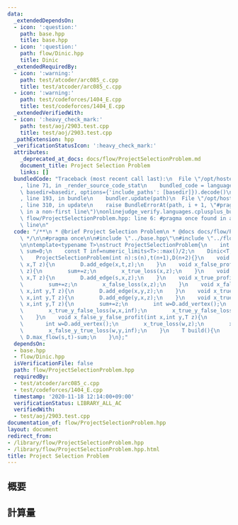 ```yaml
---
data:
  _extendedDependsOn:
  - icon: ':question:'
    path: base.hpp
    title: base.hpp
  - icon: ':question:'
    path: flow/Dinic.hpp
    title: Dinic
  _extendedRequiredBy:
  - icon: ':warning:'
    path: test/atcoder/arc085_c.cpp
    title: test/atcoder/arc085_c.cpp
  - icon: ':warning:'
    path: test/codeforces/1404_E.cpp
    title: test/codeforces/1404_E.cpp
  _extendedVerifiedWith:
  - icon: ':heavy_check_mark:'
    path: test/aoj/2903.test.cpp
    title: test/aoj/2903.test.cpp
  _pathExtension: hpp
  _verificationStatusIcon: ':heavy_check_mark:'
  attributes:
    _deprecated_at_docs: docs/flow/ProjectSelectionProblem.md
    document_title: Project Selection Problem
    links: []
  bundledCode: "Traceback (most recent call last):\n  File \"/opt/hostedtoolcache/Python/3.9.0/x64/lib/python3.9/site-packages/onlinejudge_verify/documentation/build.py\"\
    , line 71, in _render_source_code_stat\n    bundled_code = language.bundle(stat.path,\
    \ basedir=basedir, options={'include_paths': [basedir]}).decode()\n  File \"/opt/hostedtoolcache/Python/3.9.0/x64/lib/python3.9/site-packages/onlinejudge_verify/languages/cplusplus.py\"\
    , line 193, in bundle\n    bundler.update(path)\n  File \"/opt/hostedtoolcache/Python/3.9.0/x64/lib/python3.9/site-packages/onlinejudge_verify/languages/cplusplus_bundle.py\"\
    , line 310, in update\n    raise BundleErrorAt(path, i + 1, \"#pragma once found\
    \ in a non-first line\")\nonlinejudge_verify.languages.cplusplus_bundle.BundleErrorAt:\
    \ flow/ProjectSelectionProblem.hpp: line 6: #pragma once found in a non-first\
    \ line\n"
  code: "/**\n * @brief Project Selection Problem\n * @docs docs/flow/ProjectSelectionProblem.md\n\
    \ */\n\n#pragma once\n\n#include \"../base.hpp\"\n#include \"../flow/Dinic.hpp\"\
    \n\ntemplate<typename T>\nstruct ProjectSelectionProblem{\n    int s,t;\n    T\
    \ sum=0;\n    const T inf=numeric_limits<T>::max()/2;\n    Dinic<T,true> D;\n\
    \    ProjectSelectionProblem(int n):s(n),t(n+1),D(n+2){}\n    void x_false_loss(int\
    \ x,T z){\n        D.add_edge(x,t,z);\n    }\n    void x_false_profit(int x,T\
    \ z){\n        sum+=z;\n        x_true_loss(x,z);\n    }\n    void x_true_loss(int\
    \ x,T z){\n        D.add_edge(s,x,z);\n    }\n    void x_true_profit(int x,T z){\n\
    \        sum+=z;\n        x_false_loss(x,z);\n    }\n    void x_false_y_true_loss(int\
    \ x,int y,T z){\n        D.add_edge(x,y,z);\n    }\n    void x_true_y_false_loss(int\
    \ x,int y,T z){\n        D.add_edge(y,x,z);\n    }\n    void x_true_y_true_profit(int\
    \ x,int y,T z){\n        sum+=z;\n        int w=D.add_vertex();\n        x_false_loss(w,z);\n\
    \        x_true_y_false_loss(w,x,inf);\n        x_true_y_false_loss(w,y,inf);\n\
    \    }\n    void x_false_y_false_profit(int x,int y,T z){\n        sum+=z;\n \
    \       int w=D.add_vertex();\n        x_true_loss(w,z);\n        x_false_y_true_loss(w,x,inf);\n\
    \        x_false_y_true_loss(w,y,inf);\n    }\n    T build(){\n        return\
    \ D.max_flow(s,t)-sum;\n    }\n};"
  dependsOn:
  - base.hpp
  - flow/Dinic.hpp
  isVerificationFile: false
  path: flow/ProjectSelectionProblem.hpp
  requiredBy:
  - test/atcoder/arc085_c.cpp
  - test/codeforces/1404_E.cpp
  timestamp: '2020-11-18 12:14:00+09:00'
  verificationStatus: LIBRARY_ALL_AC
  verifiedWith:
  - test/aoj/2903.test.cpp
documentation_of: flow/ProjectSelectionProblem.hpp
layout: document
redirect_from:
- /library/flow/ProjectSelectionProblem.hpp
- /library/flow/ProjectSelectionProblem.hpp.html
title: Project Selection Problem
---
```

## 概要

## 計算量